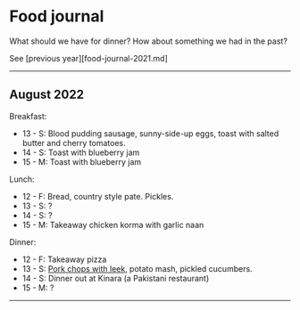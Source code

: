 # Food journal

What should we have for dinner? How about something we had in the past?

See [previous year][food-journal-2021.md]

****

## August 2022

Breakfast:
- 13 - S: Blood pudding sausage, sunny-side-up eggs, toast with salted butter and cherry tomatoes.
- 14 - S: Toast with blueberry jam
- 15 - M: Toast with blueberry jam

Lunch:
- 12 - F: Bread, country style pate. Pickles.
- 13 - S: ?
- 14 - S: ?
- 15 - M: Takeaway chicken korma with garlic naan

Dinner:
- 12 - F: Takeaway pizza
- 13 - S: [Pork chops with leek](https://www.bbcgoodfood.com/user/2209971/recipe/pork-chops-creamy-leek-and-bacon-lardon-sauce), potato mash, pickled cucumbers.
- 14 - S: Dinner out at Kinara (a Pakistani restaurant)
- 15 - M: ?

****
